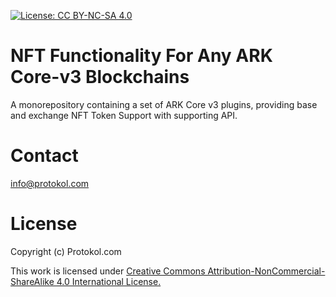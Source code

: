 [![License: CC BY-NC-SA 4.0](https://img.shields.io/badge/License-CC%20BY--NC--SA%204.0-lightgrey.svg)](https://creativecommons.org/licenses/by-nc-sa/4.0/)

# NFT Functionality For Any ARK Core-v3 Blockchains

A monorepository containing a set of ARK Core v3 plugins, providing base and exchange NFT Token Support with supporting API.

# Contact
info@protokol.com

# License
Copyright (c) Protokol.com

This work is licensed under [Creative Commons Attribution-NonCommercial-ShareAlike 4.0 International License.](https://creativecommons.org/licenses/by-nc-sa/4.0/)
